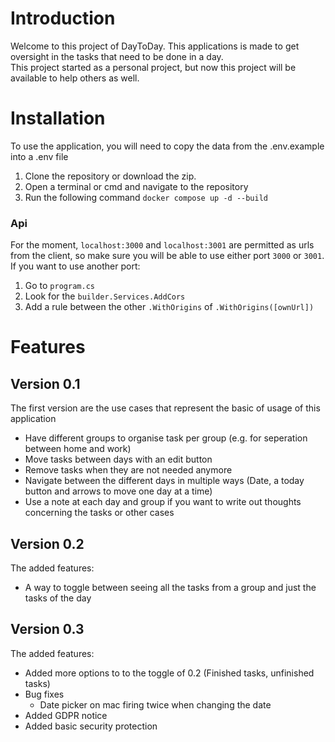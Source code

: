 # Introduction

Welcome to this project of DayToDay. This applications is made to get oversight in the tasks that need to be done in a day.  
This project started as a personal project, but now this project will be available to help others as well.

# Installation

To use the application, you will need to copy the data from the .env.example into a .env file

1. Clone the repository or download the zip.
2. Open a terminal or cmd and navigate to the repository
3. Run the following command `docker compose up -d --build`

### Api

For the moment, `localhost:3000` and `localhost:3001` are permitted as urls from the client, so make sure you will be able to use either port `3000` or `3001`.
If you want to use another port:

1. Go to `program.cs`
2. Look for the `builder.Services.AddCors`
3. Add a rule between the other `.WithOrigins` of `.WithOrigins([ownUrl])`

# Features

## Version 0.1

The first version are the use cases that represent the basic of usage of this application

- Have different groups to organise task per group (e.g. for seperation between home and work)
- Move tasks between days with an edit button
- Remove tasks when they are not needed anymore
- Navigate between the different days in multiple ways (Date, a today button and arrows to move one day at a time)
- Use a note at each day and group if you want to write out thoughts concerning the tasks or other cases

## Version 0.2

The added features:

- A way to toggle between seeing all the tasks from a group and just the tasks of the day

## Version 0.3

The added features:

- Added more options to to the toggle of 0.2 (Finished tasks, unfinished tasks)
- Bug fixes
  - Date picker on mac firing twice when changing the date
- Added GDPR notice
- Added basic security protection
